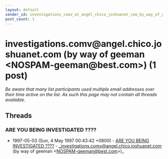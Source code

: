 ```yaml
---
layout: default
sender_id: investigations_comv_at_angel_chico_joshuanet_com_by_way_of_geeman_nospamgeeman_at_best_com_
post_count: 1
---
```


# investigations.comv<span>@</span>angel.chico.joshuanet.com (by way of geeman <NOSPAM-geeman<span>@</span>best.com>) (1 post)

_Be aware that many list participants used multiple email addresses over their time active on the list. As such this page may not contain all threads available._

## Threads

### ARE YOU BEING INVESTIGATED ????
+ 1997-05-03 (Sun, 4 May 1997 00:43:42 +0800) - [ARE YOU BEING INVESTIGATED ????](/archive/1997/05/6c4e10fced3e527d233c42695a4a1ba8d6851d7c89c4b844d2f38d81fed9b6ce) - _investigations.comv@angel.chico.joshuanet.com (by way of geeman \<NOSPAM-geeman@best.com\>)_

